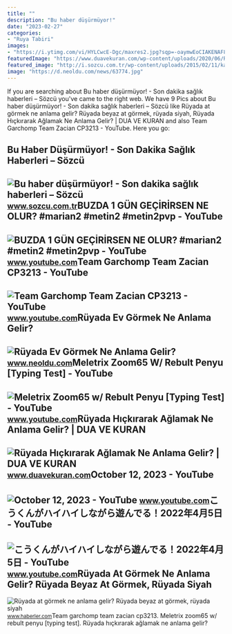 ```yaml
---
title: ""
description: "Bu haber düşürmüyor!"
date: "2023-02-27"
categories:
- "Ruya Tabiri"
images:
- "https://i.ytimg.com/vi/HYLCwcE-Dgc/maxres2.jpg?sqp=-oaymwEoCIAKENAF8quKqQMcGADwAQH4AYwCgALgA4oCDAgAEAEYRSBHKGUwDw==&amp;rs=AOn4CLC_ulBvmvqa2cf2uT56Qfk3FCYaDA"
featuredImage: "https://www.duavekuran.com/wp-content/uploads/2020/06/Ruyada-Hickirarak-Aglamak-Ne-Anlama-Gelir.jpg"
featured_image: "http://i.sozcu.com.tr/wp-content/uploads/2015/02/11/karda-yurumek-5.jpg"
image: "https://d.neoldu.com/news/63774.jpg"
---
```


If you are searching about Bu haber düşürmüyor! - Son dakika sağlık haberleri – Sözcü you've came to the right web. We have 9 Pics about Bu haber düşürmüyor! - Son dakika sağlık haberleri – Sözcü like Rüyada at görmek ne anlama gelir? Rüyada beyaz at görmek, rüyada siyah, Rüyada Hıçkırarak Ağlamak Ne Anlama Gelir? | DUA VE KURAN and also Team Garchomp Team Zacian CP3213 - YouTube. Here you go:

Bu Haber Düşürmüyor! - Son Dakika Sağlık Haberleri – Sözcü
----------------------------------------------------------

 ![Bu haber düşürmüyor! - Son dakika sağlık haberleri – Sözcü](http://i.sozcu.com.tr/wp-content/uploads/2015/02/11/karda-yurumek-5.jpg) <small>www.sozcu.com.tr</small>BUZDA 1 GÜN GEÇİRİRSEN NE OLUR? #marian2 #metin2 #metin2pvp - YouTube
---------------------------------------------------------------------

 ![BUZDA 1 GÜN GEÇİRİRSEN NE OLUR? #marian2 #metin2 #metin2pvp - YouTube](https://i.ytimg.com/vi/gxxq3XKbESo/maxresdefault.jpg) <small>www.youtube.com</small>Team Garchomp Team Zacian CP3213 - YouTube
------------------------------------------

 ![Team Garchomp Team Zacian CP3213 - YouTube](https://i.ytimg.com/vi/HYLCwcE-Dgc/maxres2.jpg?sqp=-oaymwEoCIAKENAF8quKqQMcGADwAQH4AYwCgALgA4oCDAgAEAEYRSBHKGUwDw==&rs=AOn4CLC_ulBvmvqa2cf2uT56Qfk3FCYaDA) <small>www.youtube.com</small>Rüyada Ev Görmek Ne Anlama Gelir?
---------------------------------

 ![Rüyada Ev Görmek Ne Anlama Gelir?](https://d.neoldu.com/news/63774.jpg) <small>www.neoldu.com</small>Meletrix Zoom65 W/ Rebult Penyu \[Typing Test\] - YouTube
---------------------------------------------------------

 ![Meletrix Zoom65 w/ Rebult Penyu [Typing Test] - YouTube](https://i.ytimg.com/vi/buZdA_Y3PoM/maxresdefault.jpg?sqp=-oaymwEmCIAKENAF8quKqQMa8AEB-AH-CYAC0AWKAgwIABABGCkgXShyMA8=&rs=AOn4CLBePAFIp3DB6tXhxGv-BeYEkfYa6g) <small>www.youtube.com</small>Rüyada Hıçkırarak Ağlamak Ne Anlama Gelir? | DUA VE KURAN
---------------------------------------------------------

 ![Rüyada Hıçkırarak Ağlamak Ne Anlama Gelir? | DUA VE KURAN](https://www.duavekuran.com/wp-content/uploads/2020/06/Ruyada-Hickirarak-Aglamak-Ne-Anlama-Gelir.jpg) <small>www.duavekuran.com</small>October 12, 2023 - YouTube
--------------------------

 ![October 12, 2023 - YouTube](https://i.ytimg.com/vi/fcMEk0JVYXg/hq2.jpg?sqp=-oaymwEoCOADEOgC8quKqQMcGADwAQH4AbYIgAKAD4oCDAgAEAEYciBZKDswDw==&rs=AOn4CLCLFPD49Y3SVFRQnTKc3Uryr1rTGQ) <small>www.youtube.com</small>こうくんがハイハイしながら遊んでる！2022年4月5日 - YouTube
-------------------------------------

 ![こうくんがハイハイしながら遊んでる！2022年4月5日 - YouTube](https://i.ytimg.com/vi/H2fAEMesIjo/maxresdefault.jpg?sqp=-oaymwEmCIAKENAF8quKqQMa8AEB-AH-CYAC0AWKAgwIABABGGUgXyhTMA8=&rs=AOn4CLCJYSghky0o-ilndxvg6fCYAda1ug) <small>www.youtube.com</small>Rüyada At Görmek Ne Anlama Gelir? Rüyada Beyaz At Görmek, Rüyada Siyah
----------------------------------------------------------------------

 ![Rüyada at görmek ne anlama gelir? Rüyada beyaz at görmek, rüyada siyah](https://foto.haberler.com/haber/2019/10/30/ruyada-at-gormek-ne-anlama-gelir-12566959_7097_m.jpg) <small>www.haberler.com</small>Team garchomp team zacian cp3213. Meletrix zoom65 w/ rebult penyu \[typing test\]. Rüyada hıçkırarak ağlamak ne anlama gelir?
